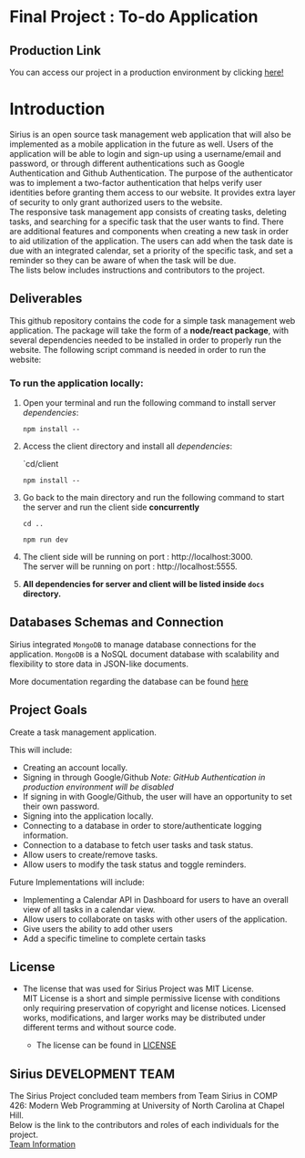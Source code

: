 # Final Project : To-do Application

## Production Link

You can access our project in a production environment by clicking <a href="https://siriustodoapp.herokuapp.com/" target="blank"> here! </a>

# Introduction 

Sirius is an open source task management web application that will also be implemented as a mobile application in the future as well. Users of the application will be able to login and sign-up using a username/email and password, or through different authentications such as Google Authentication and Github Authentication. The purpose of the authenticator was to implement a two-factor authentication that helps verify user identities before granting them access to our website. It provides extra layer of security to only grant authorized users to the website.  
The responsive task management app consists of creating tasks, deleting tasks, and searching for a specific task that the user wants to find. There are additional features and components when creating a new task in order to aid utilization of the application. The users can add when the task date is due with an integrated calendar, set a priority of the specific task, and set a reminder so they can be aware of when the task will be due.  
The lists below includes instructions and contributors to the project.

## Deliverables
This github repository contains the code for a simple task management web application. The package will take the form of a **node/react package**, with several dependencies needed to be installed in order to properly run the website. The following script command is needed in order to run the website:

### To run the application locally:

1. Open your terminal and run the following command to install server *dependencies*:

     `npm install --`
    
2. Access the client directory and install all *dependencies*:

     `cd/client
     
     `npm install --`
   
3. Go back to the main directory and run the following command to start the server and run the client side **concurrently**

     `cd ..`
     
      `npm run dev`
     
4. The client side will be running on port : http://localhost:3000.  
   The server will be running on port : http://localhost:5555. 

5. **All dependencies for server and client will be listed inside `docs` directory.**


## Databases Schemas and Connection
Sirius integrated `MongoDB` to manage database connections for the application. `MongoDB` is a NoSQL document database with scalability and flexibility to store data in JSON-like documents.  
  
More documentation regarding the database can be found [here](./docs/Database.md)

## Project Goals
Create a task management application.

This will include:
* Creating an account locally.
* Signing in through Google/Github *Note: GitHub Authentication in production environment will be disabled*
* If signing in with Google/Github, the user will have an opportunity to set their own password.
* Signing into the application locally.
* Connecting to a database in order to store/authenticate logging information.
* Connection to a database to fetch user tasks and task status.
* Allow users to create/remove tasks.
* Allow users to modify the task status and toggle reminders.

Future Implementations will include:
* Implementing a Calendar API in Dashboard for users to have an overall view of all tasks in a calendar view.
* Allow users to collaborate on tasks with other users of the application.
* Give users the ability to add other users
* Add a specific timeline to complete certain tasks

## License
* The license that was used for Sirius Project was MIT License.  
MIT License is a short and simple permissive license with conditions only requiring preservation of copyright and license notices. Licensed works, modifications, and larger works may be distributed under different terms and without source code.  
  
  * The license can be found in [LICENSE](./LICENSE)

## Sirius DEVELOPMENT TEAM
The Sirius Project concluded team members from Team Sirius in COMP 426: Modern Web Programming at University of North Carolina at Chapel Hill.  
Below is the link to the contributors and roles of each individuals for the project.  
     [Team Information](./docs/teamInfo.md)

